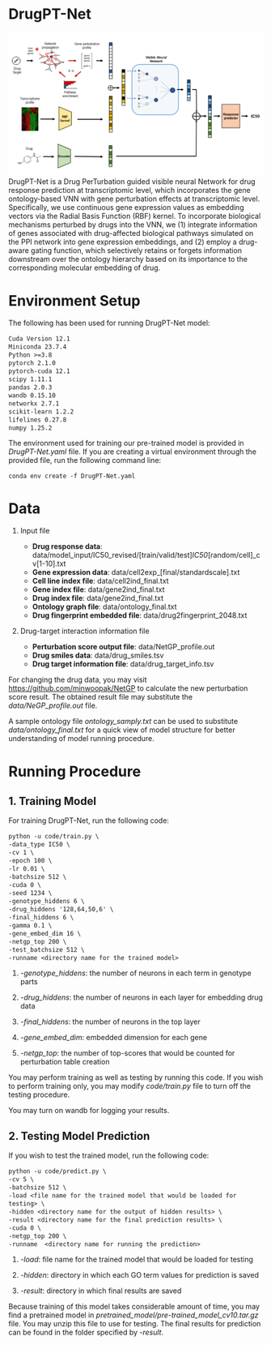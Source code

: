 # DrugPT-Net
![](https://github.com/syjssj95/DrugPT-Net/blob/main/image/model_architecture.png)
DrugPT-Net is a Drug PerTurbation guided visible neural Network for drug response prediction at transcriptomic level, which incorporates the gene ontology-based VNN with gene perturbation effects at transcriptomic level. Specifically, we use continuous gene expression values as embedding vectors via the Radial Basis Function (RBF) kernel. To incorporate biological mechanisms perturbed by drugs into the VNN, we (1) integrate information of genes associated with drug-affected biological pathways simulated on the PPI network into gene expression embeddings, and (2) employ a drug-aware gating function, which selectively retains or forgets information downstream over the ontology hierarchy based on its importance to the corresponding molecular embedding of drug.

# Environment Setup
The following has been used for running DrugPT-Net model:
```
Cuda Version 12.1
Miniconda 23.7.4
Python >=3.8
pytorch 2.1.0
pytorch-cuda 12.1
scipy 1.11.1
pandas 2.0.3
wandb 0.15.10
networkx 2.7.1
scikit-learn 1.2.2
lifelines 0.27.8
numpy 1.25.2
```
The environment used for training our pre-trained model is provided in _DrugPT-Net.yaml_ file.
If you are creating a virtual environment through the provided file, run the following command line:
```
conda env create -f DrugPT-Net.yaml
```

# Data
1. Input file
   * __Drug response data__: data/model_input/IC50_revised/[train/valid/test]_IC50_[random/cell]_cv[1-10].txt
   * __Gene expression data__: data/cell2exp_[final/standardscale].txt
   * __Cell line index file__: data/cell2ind_final.txt
   * __Gene index file__: data/gene2ind_final.txt
   * __Drug index file__: data/gene2ind_final.txt
   * __Ontology graph file__: data/ontology_final.txt
   * __Drug fingerprint embedded file__: data/drug2fingerprint_2048.txt
     
2. Drug-target interaction information file
   * __Perturbation score output file__: data/NetGP_profile.out
   * __Drug smiles data__: data/drug_smiles.tsv
   * __Drug target information file__: data/drug_target_info.tsv

For changing the drug data, you may visit https://github.com/minwoopak/NetGP to calculate the new perturbation score result. The obtained result file may substitute the _data/NeGP_profile.out_ file. 

A sample ontology file _ontology_samply.txt_ can be used to substitute _data/ontology_final.txt_ for a quick view of model structure for better understanding of model running procedure.

# Running Procedure
## 1. Training Model
For training DrugPT-Net, run the following code:
```
python -u code/train.py \
-data_type IC50 \
-cv 1 \
-epoch 100 \
-lr 0.01 \
-batchsize 512 \
-cuda 0 \
-seed 1234 \
-genotype_hiddens 6 \
-drug_hiddens '128,64,50,6' \
-final_hiddens 6 \
-gamma 0.1 \
-gene_embed_dim 16 \
-netgp_top 200 \
-test_batchsize 512 \
-runname <directory name for the trained model>
```
1. _-genotype_hiddens_: the number of neurons in each term in genotype parts

2. _-drug_hiddens_: the number of neurons in each layer for embedding drug data

3. _-final_hiddens_: the number of neurons in the top layer

4. _-gene_embed_dim_: embedded dimension for each gene

5. _-netgp_top_: the number of top-scores that would be counted for perturbation table creation

You may perform training as well as testing by running this code. If you wish to perform training only, you may modify _code/train.py_ file to turn off the testing procedure.

You may turn on wandb for logging your results. 

## 2. Testing Model Prediction
If you wish to test the trained model, run the following code:
```
python -u code/predict.py \
-cv 5 \
-batchsize 512 \
-load <file name for the trained model that would be loaded for testing> \
-hidden <directory name for the output of hidden results> \
-result <directory name for the final prediction results> \
-cuda 0 \
-netgp_top 200 \
-runname  <directory name for running the prediction>
```
1. _-load_: file name for the trained model that would be loaded for testing

2. _-hidden_: directory in which each GO term values for prediction is saved

3. _-result_: directory in which final results are saved

Because training of this model takes considerable amount of time, you may find a pretrained model in  _pretrained_model/pre-trained_model_cv10.tar.gz_ file. You may unzip this file to use for testing. The final results for prediction can be found in the folder specified by _-result_.













